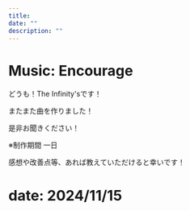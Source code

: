 ```yaml
---
title: 
date: ""
description: ""
---
```


# Music: Encourage

どうも！The Infinity'sです！

またまた曲を作りました！

是非お聞きください！

※制作期間 一日

<inf-audio
  data-audio="/article-2024/11/encourage/encourage.m4a"
  data-img="/article-2024/11/encourage/thumbnail.jpeg"
  data-title="Encourage (The Infinity's)">
</inf-audio>

感想や改善点等、あれば教えていただけると幸いです！

# date: 2024/11/15